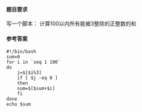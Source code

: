 #### 题目要求
写一个脚本： 计算100以内所有能被3整除的正整数的和

#### 参考答案
```
#!/bin/bash
sum=0
for i in `seq 1 100`
do
    j=$[$i%3]
    if [ $j -eq 0 ]
    then
	sum=$[$sum+$i]
    fi
done
echo $sum

```